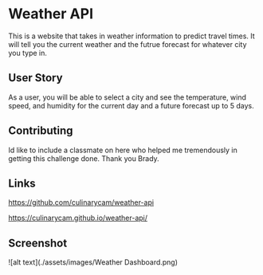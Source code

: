 # Weather API

This is a website that takes in weather information to predict travel times. It will tell you the current weather and the futrue forecast for whatever city you type in. 

## User Story

As a user, you will be able to select a city and see the temperature, wind speed, and humidity for the current day and a future forecast up to 5 days.


## Contributing

Id like to include a classmate on here who helped me tremendously in getting this challenge done. Thank you Brady. 


## Links

https://github.com/culinarycam/weather-api

https://culinarycam.github.io/weather-api/


## Screenshot

![alt text](./assets/images/Weather Dashboard.png)